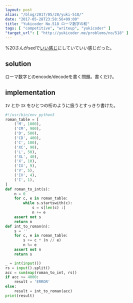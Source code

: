 ```yaml
---
layout: post
alias: "/blog/2017/05/28/yuki-518/"
date: "2017-05-28T23:58:56+09:00"
title: "Yukicoder No.518 ローマ数字の和"
tags: [ "competitive", "writeup", "yukicoder" ]
"target_url": [ "http://yukicoder.me/problems/no/518" ]
---
```


%20さんがsedで[いい感じ](http://yukicoder.me/submissions/175724)にしていていい感じだった。

## solution

ローマ数字とのencode/decodeを書く問題。書くだけ。

## implementation

`IV` とか `IX` をひとつの桁のように扱うとすっきり書けた。

``` python
#!/usr/bin/env python3
roman_table = [
    ('M', 1000),
    ('CM', 900),
    ('D', 500),
    ('CD', 400),
    ('C', 100),
    ('XC', 90),
    ('L', 50),
    ('XL', 40),
    ('X', 10),
    ('IX', 9),
    ('V', 5),
    ('IV', 4),
    ('I', 1),
]
def roman_to_int(s):
    n = 0
    for c, e in roman_table:
        while s.startswith(c):
            s = s[len(c) :]
            n += e
    assert not s
    return n
def int_to_roman(n):
    s = ''
    for c, e in roman_table:
        s += c * (n // e)
        n %= e
    assert not n
    return s

_ = int(input())
rs = input().split()
acc = sum(map(roman_to_int, rs))
if acc >= 4000:
    result = 'ERROR'
else:
    result = int_to_roman(acc)
print(result)
```
